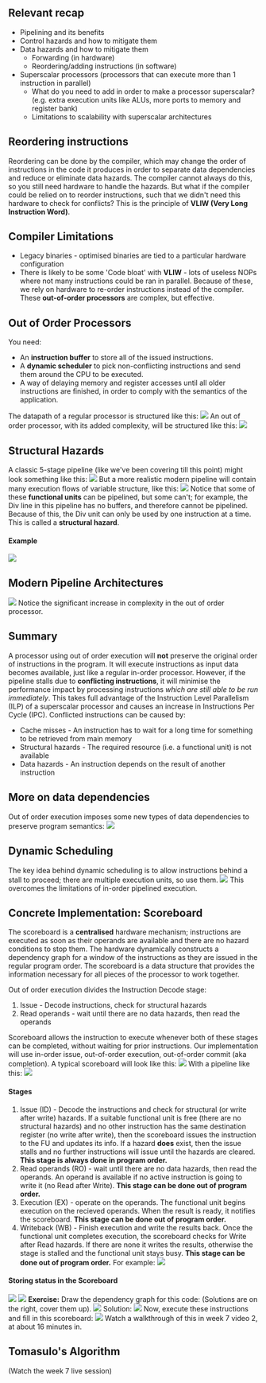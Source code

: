 ## Relevant recap
- Pipelining and its benefits
- Control hazards and how to mitigate them
- Data hazards and how to mitigate them
	- Forwarding (in hardware)
	- Reordering/adding instructions (in software)
- Superscalar processors (processors that can execute more than 1 instruction in parallel)
	- What do you need to add in order to make a processor superscalar? (e.g. extra execution units like ALUs, more ports to memory and register bank)
	- Limitations to scalability with superscalar architectures

## Reordering instructions
Reordering can be done by the compiler, which may change the order of instructions in the code it produces in order to separate data dependencies and reduce or eliminate data hazards. The compiler cannot always do this, so you still need hardware to handle the hazards.
But what if the compiler could be relied on to reorder instructions, such that we didn't need this hardware to check for conflicts? This is the principle of **VLIW (Very Long Instruction Word)**. 

## Compiler Limitations
- Legacy binaries - optimised binaries are tied to a particular hardware configuration
- There is likely to be some 'Code bloat' with **VLIW** - lots of useless NOPs where not many instructions could be ran in parallel.
Because of these, we rely on hardware to re-order instructions instead of the compiler. These **out-of-order processors** are complex, but effective.

## Out of Order Processors
You need:
- An **instruction buffer** to store all of the issued instructions.
- A **dynamic scheduler** to pick non-conflicting instructions and send them around the CPU to be executed.
- A way of delaying memory and register accesses until all older instructions are finished, in order to comply with the semantics of the application.

The datapath of a regular processor is structured like this:
![](Pasted%20image%2020230313103358.png)
An out of order processor, with its added complexity, will be structured like this:
![](Pasted%20image%2020230313103514.png)

## Structural Hazards
A classic 5-stage pipeline (like we've been covering till this point) might look something like this:
![](Pasted%20image%2020230313103619.png)
But a more realistic modern pipeline will contain many execution flows of variable structure, like this:
![](Pasted%20image%2020230313103720.png)
Notice that some of these **functional units** can be pipelined, but some can't; for example, the Div line in this pipeline has no buffers, and therefore cannot be pipelined. Because of this, the Div unit can only be used by one instruction at a time. This is called a **structural hazard**.
#### Example
![](Pasted%20image%2020230313104138.png)

## Modern Pipeline Architectures
![](Pasted%20image%2020230313104206.png)
Notice the significant increase in complexity in the out of order processor.

## Summary
A processor using out of order execution will **not** preserve the original order of instructions in the program. It will execute instructions as input data becomes available, just like a regular in-order processor. However, if the pipeline stalls due to **conflicting instructions**, it will minimise the performance impact by processing instructions *which are still able to be run immediately*. This takes full advantage of the Instruction Level Parallelism (ILP) of a superscalar processor and causes an increase in Instructions Per Cycle (IPC).
Conflicted instructions can be caused by:
- Cache misses - An instruction has to wait for a long time for something to be retrieved from main memory
- Structural hazards - The required resource (i.e. a functional unit) is not available
- Data hazards - An instruction depends on the result of another instruction

## More on data dependencies
Out of order execution imposes some new types of data dependencies to preserve program semantics:
![](Pasted%20image%2020230313111226.png)
## Dynamic Scheduling
The key idea behind dynamic scheduling is to allow instructions behind a stall to proceed; there are multiple execution units, so use them.
![](Pasted%20image%2020230313111420.png)
This overcomes the limitations of in-order pipelined execution.

## Concrete Implementation: Scoreboard
The scoreboard is a **centralised** hardware mechanism; instructions are executed as soon as their operands are available and there are no hazard conditions to stop them.
The hardware dynamically constructs a dependency graph for a window of the instructions as they are issued in the regular program order.
The scoreboard is a data structure that provides the information necessary for all pieces of the processor to work together.

Out of order execution divides the Instruction Decode stage:
1. Issue - Decode instructions, check for structural hazards
2. Read operands - wait until there are no data hazards, then read the operands

Scoreboard allows the instruction to execute whenever both of these stages can be completed, without waiting for prior instructions.
Our implementation will use in-order issue, out-of-order execution, out-of-order commit (aka completion).
A typical scoreboard will look like this:
![](Pasted%20image%2020230313111929.png)
With a pipeline like this:
![](Pasted%20image%2020230313111954.png)

#### Stages
1. Issue (ID) - Decode the instructions and check for structural (or write after write) hazards. If a suitable functional unit is free (there are no structural hazards) and no other instruction has the same destination register (no write after write), then the scoreboard issues the instruction to the FU and updates its info. If a hazard **does** exist, then the issue stalls and no further instructions will issue until the hazards are cleared. **This stage is always done in program order.**
2. Read operands (RO) - wait until there are no data hazards, then read the operands. An operand is available if no active instruction is going to write it (no Read after Write). **This stage can be done out of program order.**
3. Execution (EX) - operate on the operands. The functional unit begins execution on the recieved operands. When the result is ready, it notifies the scoreboard. **This stage can be done out of program order.**
4. Writeback (WB) - Finish execution and write the results back. Once the functional unit completes execution, the scoreboard checks for Write after Read hazards. If there are none it writes the results, otherwise the stage is stalled and the functional unit stays busy. **This stage can be done out of program order.** For example:
![](Pasted%20image%2020230313112612.png)

#### Storing status in the Scoreboard
![](Pasted%20image%2020230313112943.png)
![](Pasted%20image%2020230313113000.png)
**Exercise:** Draw the dependency graph for this code: (Solutions are on the right, cover them up).
![](Pasted%20image%2020230313113621.png)
Solution:
![](Pasted%20image%2020230313113758.png)
Now, execute these instructions and fill in this scoreboard:
![](Pasted%20image%2020230313113843.png)
Watch a walkthrough of this in week 7 video 2, at about 16 minutes in.

## Tomasulo's Algorithm
(Watch the week 7 live session)